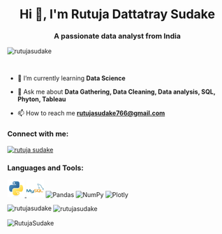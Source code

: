 <h1 align="center">Hi 👋, I'm Rutuja Dattatray Sudake</h1>
<h3 align="center">A passionate data analyst from India</h3>

<p align="left"> <img src="https://komarev.com/ghpvc/?username=rutujasudake&label=Profile%20views&color=0e75b6&style=flat" alt="rutujasudake" /> </p>

<p align="left"> <a href="https://twitter.com/" target="blank"><img src="https://img.shields.io/twitter/follow/?logo=twitter&style=for-the-badge" alt="" /></a> </p>

- 🌱 I’m currently learning **Data Science**

- 💬 Ask me about **Data Gathering, Data Cleaning, Data analysis, SQL, Phyton, Tableau**

- 📫 How to reach me **rutujasudake766@gmail.com**

<h3 align="left">Connect with me:</h3>
<p align="left">
<a href="www.linkedin.com/in/rutuja-sudake-83552a23b" target="blank"><img align="center" src="https://raw.githubusercontent.com/rahuldkjain/github-profile-readme-generator/master/src/images/icons/Social/linked-in-alt.svg" alt="rutuja sudake" height="30" width="40" /></a>
</p>

<h3 align="left">Languages and Tools:</h3>
<p align="left"> <a href="https://www.cprogramming.com/" target="_blank" rel="noreferrer"> <img src="https://raw.githubusercontent.com/devicons/devicon/master/icons/python/python-original.svg" alt="python" width="40" height="40"/> </a>
  <img src="https://raw.githubusercontent.com/devicons/devicon/master/icons/mysql/mysql-original-wordmark.svg" alt="MySQL" width="40" height="40"/>
  <img src="https://cdn.jsdelivr.net/gh/devicons/devicon/icons/pandas/pandas-original.svg" alt="Pandas" width="40" height="40"/>
  <img src="https://cdn.jsdelivr.net/gh/devicons/devicon/icons/numpy/numpy-original.svg" alt="NumPy" width="40" height="40"/>
  <img src="https://images.plot.ly/logo/new-branding/plotly-logomark.png" alt="Plotly" width="40" height="40"/>
 <p align="left">


<p><img align="left" src="https://github-readme-stats.vercel.app/api/top-langs?username=rutujasudake&show_icons=true&locale=en&layout=compact" alt="rutujasudake" /></p>

<p>&nbsp;<img align="center" src="https://github-readme-stats.vercel.app/api?username=rutujasudake&show_icons=true&locale=en" alt="rutujasudake" /></p>

<p><img align="center" src="https://github-readme-streak-stats.herokuapp.com/?user=RutujaSudake&" alt="RutujaSudake" /></p>
